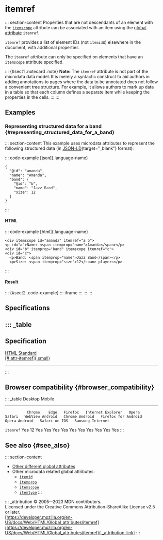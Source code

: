 

# itemref



::: section-content
Properties that are not descendants of an element with the
[`itemscope`](itemscope) attribute can be associated with an item using
the [global attribute](../global_attributes) `itemref`.

`itemref` provides a list of element IDs (not `itemid`s) elsewhere in
the document, with additional properties

The `itemref` attribute can only be specified on elements that have an
`itemscope` attribute specified.

::: {#sect1 .notecard .note}
**Note:** The `itemref` attribute is not part of the microdata data
model. It is merely a syntactic construct to aid authors in adding
annotations to pages where the data to be annotated does not follow a
convenient tree structure. For example, it allows authors to mark up
data in a table so that each column defines a separate item while
keeping the properties in the cells.
:::
:::

## Examples

### Representing structured data for a band {#representing_structured_data_for_a_band}

::: section-content
This example uses microdata attributes to represent the following
structured data (in [JSON-LD](https://json-ld.org/){target="_blank"}
format):

::: code-example
[json]{.language-name}

``` {signature="5jNQMtf3O3MRZQx7fZ9yYG5u9+qWyZHWHMU1biaoWz0=" data-language="json"}
{
  "@id": "amanda",
  "name": "Amanda",
  "band": {
    "@id": "b",
    "name": "Jazz Band",
    "size": 12
  }
}
```
:::

#### HTML

::: code-example
[html]{.language-name}

``` {signature="EBplAOAbZOTJ5Lh3KSWI2ONHEuuszvP29DjQ2DF8giI=" data-language="html"}
<div itemscope id="amanda" itemref="a b">
<p id="a">Name: <span itemprop="name">Amanda</span></p>
<div id="b" itemprop="band" itemscope itemref="c">
<div id="c">
  <p>Band: <span itemprop="name">Jazz Band</span></p>
  <p>Size: <span itemprop="size">12</span> players</p>

```
:::

#### Result

::: {#sect2 .code-example}
::: iframe
:::
:::
:::

## Specifications

::: _table
  --------------------------------------------------------------------------------------------
  Specification
  --------------------------------------------------------------------------------------------
  [HTML Standard\
  [\#
  attr-itemref]{.small}](https://html.spec.whatwg.org/multipage/microdata.html#attr-itemref)

  --------------------------------------------------------------------------------------------
:::

## Browser compatibility {#browser_compatibility}

::: _table
              Desktop                                                         Mobile                                                                                   
  ----------- --------- ------ --------- ------------------- ------- -------- ----------------- ---------------- --------------------- --------------- --------------- ------------------
              Chrome    Edge   Firefox   Internet Explorer   Opera   Safari   WebView Android   Chrome Android   Firefox for Android   Opera Android   Safari on IOS   Samsung Internet
  `itemref`   Yes       12     Yes       Yes                 Yes     Yes      Yes               Yes              Yes                   Yes             Yes             Yes
:::

## See also {#see_also}

::: section-content
-   [Other different global attributes](../global_attributes)
-   Other microdata related global attributes:
    -   [`itemid`](itemid)
    -   [`itemprop`](itemprop)
    -   [`itemscope`](itemscope)
    -   [`itemtype`](itemtype)
:::

::: _attribution
© 2005--2023 MDN contributors.\
Licensed under the Creative Commons Attribution-ShareAlike License v2.5
or later.\
[https://developer.mozilla.org/en-US/docs/Web/HTML/Global_attributes/itemref](https://developer.mozilla.org/en-US/docs/Web/HTML/Global_attributes/itemref){._attribution-link}
:::
